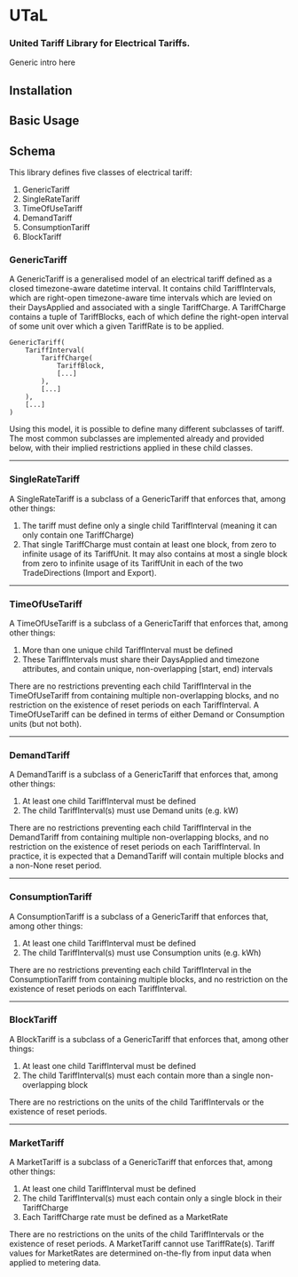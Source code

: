 # UTaL

### United Tariff Library for Electrical Tariffs.

Generic intro here


## Installation

<!-- TODO. Some sort of pip install -->

## Basic Usage

<!-- TODO. Code snippets demonstrating viewing of simple TOU tariff against usage -->

## Schema

This library defines five classes of electrical tariff:
1. GenericTariff
2. SingleRateTariff
3. TimeOfUseTariff
4. DemandTariff
5. ConsumptionTariff
6. BlockTariff

### GenericTariff
A GenericTariff is a generalised model of an electrical tariff defined as a closed timezone-aware datetime interval. It contains child TariffIntervals, which are right-open timezone-aware time intervals which are levied on their DaysApplied and associated with a single TariffCharge. A TariffCharge contains a tuple of TariffBlocks, each of which define the right-open interval of some unit over which a given TariffRate is to be applied.

```python3
GenericTariff(
    TariffInterval(
        TariffCharge(
            TariffBlock,
            [...]
        ),
        [...]
    ),
    [...]
)
```

Using this model, it is possible to define many different subclasses of tariff. The most common subclasses are implemented already and provided below, with their implied restrictions applied in these child classes.

---
### SingleRateTariff
A SingleRateTariff is a subclass of a GenericTariff that enforces that, among other things:
1. The tariff must define only a single child TariffInterval (meaning it can only contain one TariffCharge)
2. That single TariffCharge must contain at least one block, from zero to infinite usage of its TariffUnit. It may also contains at most a single block from zero to infinite usage of its TariffUnit in each of the two TradeDirections (Import and Export).

---
### TimeOfUseTariff
A TimeOfUseTariff is a subclass of a GenericTariff that enforces that, among other things:
1. More than one unique child TariffInterval must be defined
2. These TariffIntervals must share their DaysApplied and timezone attributes, and contain unique, non-overlapping [start, end) intervals

There are no restrictions preventing each child TariffInterval in the TimeOfUseTariff from containing multiple non-overlapping 
blocks, and no restriction on the existence of reset periods on each TariffInterval. A TimeOfUseTariff can be defined in terms of 
either Demand or Consumption units (but not both).

---
### DemandTariff
A DemandTariff is a subclass of a GenericTariff that enforces that, among other things:
1. At least one child TariffInterval must be defined
2. The child TariffInterval(s) must use Demand units (e.g. kW)

There are no restrictions preventing each child TariffInterval in the DemandTariff from containing multiple non-overlapping
blocks, and no restriction on the existence of reset periods on each TariffInterval. In practice, it is expected that a 
DemandTariff will contain multiple blocks and a non-None reset period.

---
### ConsumptionTariff
A ConsumptionTariff is a subclass of a GenericTariff that enforces that, among other things:
1. At least one child TariffInterval must be defined
2. The child TariffInterval(s) must use Consumption units (e.g. kWh)

There are no restrictions preventing each child TariffInterval in the ConsumptionTariff from containing multiple blocks,
and no restriction on the existence of reset periods on each TariffInterval.

---
### BlockTariff
A BlockTariff is a subclass of a GenericTariff that enforces that, among other things:
1. At least one child TariffInterval must be defined
2. The child TariffInterval(s) must each contain more than a single non-overlapping block

There are no restrictions on the units of the child TariffIntervals or the existence of reset periods.

---
### MarketTariff
A MarketTariff is a subclass of a GenericTariff that enforces that, among other things:
1. At least one child TariffInterval must be defined
2. The child TariffInterval(s) must each contain only a single block in their TariffCharge
3. Each TariffCharge rate must be defined as a MarketRate

There are no restrictions on the units of the child TariffIntervals or the existence of reset periods. A MarketTariff cannot use TariffRate(s). Tariff values for MarketRates are
determined on-the-fly from input data when applied to metering data.


<!-- 
Wishlist:

1. Write Pandera schema to define validated pandas series which can serve as 
    input to tariffs.
    Example usage for some tariff t: result_schema_inst = t.apply(profile_instance),
    where the result schema defines charges over time and information about calculation input types
    and billing periods, etc
2. Plotting methods for result schema and profile schema, for visual inspection + debug
2. Write a FastAPI or similar to serve results via basic endpoints which perform above
3. Write a set of db table schema for a simple sqlite db which we can add tariffs to (portable)
4. Simple html interface which allows selection from pre-defined tariffs in db and provision of 
    json profile inputs

5. pyomo interface
 -->